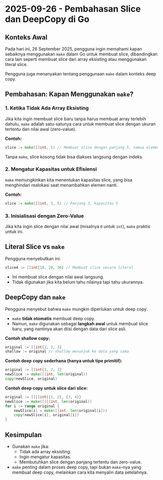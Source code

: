 # 2025-09-26 - Pembahasan Slice dan DeepCopy di Go

## Konteks Awal

Pada hari ini, 26 September 2025, pengguna ingin memahami kapan sebaiknya menggunakan `make` dalam Go untuk membuat slice, dibandingkan cara lain seperti membuat slice dari array eksisting atau menggunakan literal slice.

Pengguna juga menanyakan tentang penggunaan `make` dalam konteks deep copy.

## Pembahasan: Kapan Menggunakan `make`?

### 1. Ketika Tidak Ada Array Eksisting

Jika kita ingin membuat slice baru tanpa harus membuat array terlebih dahulu, `make` adalah satu-satunya cara untuk membuat slice dengan ukuran tertentu dan nilai awal (zero-value).

**Contoh:**
```go
slice := make([]int, 5) // Membuat slice dengan panjang 5, semua elemen bernilai 0
```

Tanpa `make`, slice kosong tidak bisa diakses langsung dengan indeks.

### 2. Mengatur Kapasitas untuk Efisiensi

`make` memungkinkan kita menentukan kapasitas slice, yang bisa menghindari realokasi saat menambahkan elemen nanti.

**Contoh:**
```go
slice := make([]int, 3, 5) // Panjang 3, kapasitas 5
```

### 3. Inisialisasi dengan Zero-Value

Jika kita ingin slice dengan nilai awal (misalnya `0` untuk `int`), `make` praktis untuk ini.

## Literal Slice vs `make`

Pengguna menyebutkan ini:
```go
slice4 := []int{10, 20, 30} // Membuat slice secara literal
```

- Ini membuat slice dengan nilai awal langsung.
- Tidak digunakan jika kita belum tahu nilainya tapi tahu ukurannya.

## DeepCopy dan `make`

Pengguna menyebut bahwa `make` mungkin diperlukan untuk deep copy.

- `make` **tidak otomatis** membuat deep copy.
- Namun, `make` digunakan sebagai **langkah awal** untuk membuat slice baru, yang nantinya akan diisi dengan data dari slice asli.

**Contoh shallow copy:**
```go
original := []int{1, 2, 3}
shallow := original // shallow menunjuk ke data yang sama
```

**Contoh deep copy sederhana (hanya untuk tipe primitif):**
```go
original := []int{1, 2, 3}
newSlice := make([]int, len(original))
copy(newSlice, original)
```

**Contoh deep copy untuk slice dari slice:**
```go
original := [][]int{{1, 2}, {3, 4}}
newSlice := make([][]int, len(original))
for i := range original {
    newSlice[i] = make([]int, len(original[i]))
    copy(newSlice[i], original[i])
}
```

## Kesimpulan

- Gunakan `make` jika:
  - Tidak ada array eksisting.
  - Ingin mengatur kapasitas.
  - Membutuhkan slice dengan panjang tertentu dan zero-value.
- `make` penting dalam proses deep copy, tapi bukan `make`-nya yang membuat deep copy, melainkan cara kita menyalin data setelahnya.
